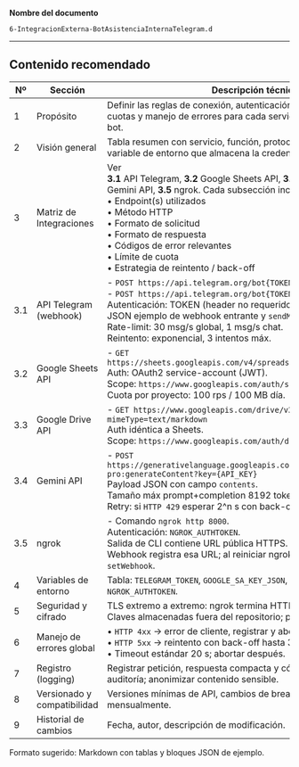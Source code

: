 **Nombre del documento**

`6-IntegracionExterna-BotAsistenciaInternaTelegram.d`

---

## Contenido recomendado

| Nº  | Sección                     | Descripción técnica                                                                                                                                                                                                                                                                                                                                  |
| --- | --------------------------- | ---------------------------------------------------------------------------------------------------------------------------------------------------------------------------------------------------------------------------------------------------------------------------------------------------------------------------------------------------- |
| 1   | Propósito                   | Definir las reglas de conexión, autenticación, formato de mensajes, cuotas y manejo de errores para cada servicio externo utilizado por el bot.                                                                                                                                                                                                      |
| 2   | Visión general              | Tabla resumen con servicio, función, protocolo, librería cliente y variable de entorno que almacena la credencial.                                                                                                                                                                                                                                   |
| 3   | Matriz de Integraciones     | Ver <br>**3.1** API Telegram, **3.2** Google Sheets API, **3.3** Google Drive API, **3.4** Gemini API, **3.5** ngrok. Cada subsección incluye: <br>• Endpoint(s) utilizados <br>• Método HTTP <br>• Formato de solicitud <br>• Formato de respuesta <br>• Códigos de error relevantes <br>• Límite de cuota <br>• Estrategia de reintento / back-off |
| 3.1 | API Telegram (webhook)      | - `POST https://api.telegram.org/bot{TOKEN}/setWebhook` <br>- `POST https://api.telegram.org/bot{TOKEN}/sendMessage` <br>Autenticación: TOKEN (header no requerido). <br>JSON ejemplo de webhook entrante y `sendMessage` saliente. <br>Rate-limit: 30 msg/s global, 1 msg/s chat. <br>Reintento: exponencial, 3 intentos máx.                       |
| 3.2 | Google Sheets API           | - `GET https://sheets.googleapis.com/v4/spreadsheets/{id}/values/{range}` <br>Auth: OAuth2 service-account (JWT). <br>Scope: `https://www.googleapis.com/auth/spreadsheets.readonly`. <br>Cuota por proyecto: 100 rps / 100 MB día.                                                                                                                  |
| 3.3 | Google Drive API            | - `GET https://www.googleapis.com/drive/v3/files/{id}/export?mimeType=text/markdown` <br>Auth idéntica a Sheets. <br>Scope: `https://www.googleapis.com/auth/drive.readonly`.                                                                                                                                                                        |
| 3.4 | Gemini API                  | - `POST https://generativelanguage.googleapis.com/v1beta/models/gemini-pro:generateContent?key={API_KEY}` <br>Payload JSON con campo `contents`. <br>Tamaño máx prompt+completion 8192 tokens. <br>Retry: si `HTTP 429` esperar 2^n s con back-off.                                                                                                  |
| 3.5 | ngrok                       | - Comando `ngrok http 8000`. <br>Autenticación: `NGROK_AUTHTOKEN`. <br>Salida de CLI contiene URL pública HTTPS. <br>Webhook registra esa URL; al reiniciar ngrok se debe re-ejecutar `setWebhook`.                                                                                                                                                  |
| 4   | Variables de entorno        | Tabla: `TELEGRAM_TOKEN`, `GOOGLE_SA_KEY_JSON`, `GEMINI_API_KEY`, `NGROK_AUTHTOKEN`.                                                                                                                                                                                                                                                                  |
| 5   | Seguridad y cifrado         | TLS extremo a extremo: ngrok termina HTTPS. <br>Claves almacenadas fuera del repositorio; permisos `600`.                                                                                                                                                                                                                                            |
| 6   | Manejo de errores global    | • `HTTP 4xx` → error de cliente, registrar y abortar. <br>• `HTTP 5xx` → reintento con back-off hasta 3 veces. <br>• Timeout estándar 20 s; abortar después.                                                                                                                                                                                         |
| 7   | Registro (logging)          | Registrar petición, respuesta compacta y código de estado para auditoría; anonimizar contenido sensible.                                                                                                                                                                                                                                             |
| 8   | Versionado y compatibilidad | Versiones mínimas de API, cambios de breaking change monitoreados mensualmente.                                                                                                                                                                                                                                                                      |
| 9   | Historial de cambios        | Fecha, autor, descripción de modificación.                                                                                                                                                                                                                                                                                                           |

Formato sugerido: Markdown con tablas y bloques JSON de ejemplo.
